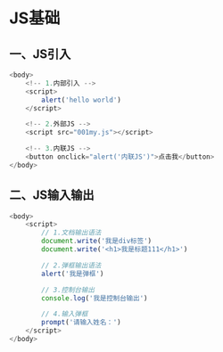 

# JS基础

## 一、JS引入

```js
<body>
    <!-- 1.内部引入 -->
    <script>
        alert('hello world')
    </script>

    <!-- 2.外部JS -->
    <script src="001my.js"></script>

    <!-- 3.内联JS -->
    <button onclick="alert('内联JS')">点击我</button>
</body>
```



## 二、JS输入输出

```js
<body>
    <script>
        // 1.文档输出语法
        document.write('我是div标签')
        document.write('<h1>我是标题111</h1>')

        // 2.弹框输出语法
        alert('我是弹框')

        // 3.控制台输出
        console.log('我是控制台输出')

        // 4.输入弹框
        prompt('请输入姓名：')
    </script>
</body>
```



















































